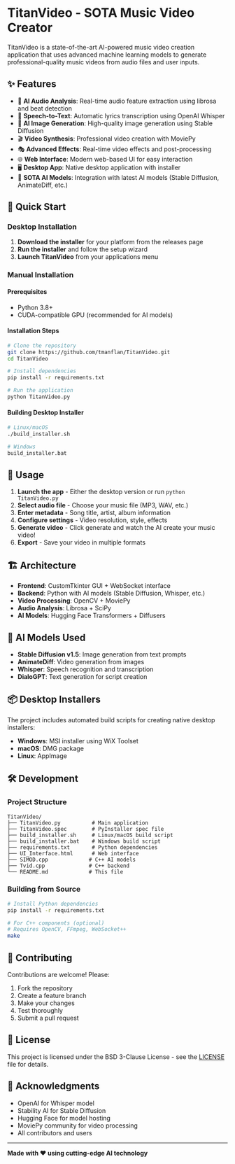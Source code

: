 # TitanVideo - SOTA Music Video Creator

TitanVideo is a state-of-the-art AI-powered music video creation application that uses advanced machine learning models to generate professional-quality music videos from audio files and user inputs.

## ✨ Features

- 🎵 **AI Audio Analysis**: Real-time audio feature extraction using librosa and beat detection
- 🎤 **Speech-to-Text**: Automatic lyrics transcription using OpenAI Whisper
- 🎨 **AI Image Generation**: High-quality image generation using Stable Diffusion
- 🎬 **Video Synthesis**: Professional video creation with MoviePy
- 🎭 **Advanced Effects**: Real-time video effects and post-processing
- 🌐 **Web Interface**: Modern web-based UI for easy interaction
- 🖥️ **Desktop App**: Native desktop application with installer
- 🚀 **SOTA AI Models**: Integration with latest AI models (Stable Diffusion, AnimateDiff, etc.)

## 🚀 Quick Start

### Desktop Installation

1. **Download the installer** for your platform from the releases page
2. **Run the installer** and follow the setup wizard
3. **Launch TitanVideo** from your applications menu

### Manual Installation

#### Prerequisites
- Python 3.8+
- CUDA-compatible GPU (recommended for AI models)

#### Installation Steps
```bash
# Clone the repository
git clone https://github.com/tmanflan/TitanVideo.git
cd TitanVideo

# Install dependencies
pip install -r requirements.txt

# Run the application
python TitanVideo.py
```

#### Building Desktop Installer
```bash
# Linux/macOS
./build_installer.sh

# Windows
build_installer.bat
```

## 🎯 Usage

1. **Launch the app** - Either the desktop version or run `python TitanVideo.py`
2. **Select audio file** - Choose your music file (MP3, WAV, etc.)
3. **Enter metadata** - Song title, artist, album information
4. **Configure settings** - Video resolution, style, effects
5. **Generate video** - Click generate and watch the AI create your music video!
6. **Export** - Save your video in multiple formats

## 🏗️ Architecture

- **Frontend**: CustomTkinter GUI + WebSocket interface
- **Backend**: Python with AI models (Stable Diffusion, Whisper, etc.)
- **Video Processing**: OpenCV + MoviePy
- **Audio Analysis**: Librosa + SciPy
- **AI Models**: Hugging Face Transformers + Diffusers

## 🤖 AI Models Used

- **Stable Diffusion v1.5**: Image generation from text prompts
- **AnimateDiff**: Video generation from images
- **Whisper**: Speech recognition and transcription
- **DialoGPT**: Text generation for script creation

## 📦 Desktop Installers

The project includes automated build scripts for creating native desktop installers:

- **Windows**: MSI installer using WiX Toolset
- **macOS**: DMG package
- **Linux**: AppImage

## 🛠️ Development

### Project Structure
```
TitanVideo/
├── TitanVideo.py          # Main application
├── TitanVideo.spec        # PyInstaller spec file
├── build_installer.sh     # Linux/macOS build script
├── build_installer.bat    # Windows build script
├── requirements.txt       # Python dependencies
├── UI_Interface.html      # Web interface
├── SIMOD.cpp             # C++ AI models
├── Tvid.cpp              # C++ backend
└── README.md             # This file
```

### Building from Source
```bash
# Install Python dependencies
pip install -r requirements.txt

# For C++ components (optional)
# Requires OpenCV, FFmpeg, WebSocket++
make
```

## 🤝 Contributing

Contributions are welcome! Please:

1. Fork the repository
2. Create a feature branch
3. Make your changes
4. Test thoroughly
5. Submit a pull request

## 📄 License

This project is licensed under the BSD 3-Clause License - see the [LICENSE](LICENSE) file for details.

## 🙏 Acknowledgments

- OpenAI for Whisper model
- Stability AI for Stable Diffusion
- Hugging Face for model hosting
- MoviePy community for video processing
- All contributors and users

---

**Made with ❤️ using cutting-edge AI technology**